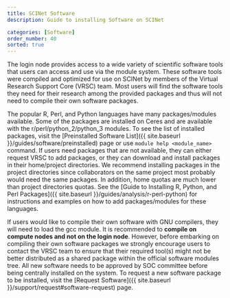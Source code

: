 ```yaml
---
title: SCINet Software
description: Guide to installing Software on SCINet

categories: [Software]
order_number: 40
sorted: true
---
```


The login node provides access to a wide variety of scientific software tools that users can access and use via the module system. These software tools were compiled and optimized for use on SCINet by members of the Virtual Research Support Core (VRSC) team. Most users will find the software tools they need for their research among the provided packages and thus will not need to compile their own software packages.

<!--excerpt-->

The popular R, Perl, and Python languages have many packages/modules available. Some of the packages are installed on Ceres and are available with the r/perl/python_2/python_3 modules. To see the list of installed packages, visit the [Preinstalled Software List]({{ site.baseurl }}/guides/software/preinstalled) page or use  `module help <module_name>`  command. If users need packages that are not available, they can either request VRSC to add packages, or they can download and install packages in their home/project directories. We recommend installing packages in the project directories since collaborators on the same project most probably would need the same packages. In addition, home quotas are much lower than project directories quotas. See the [Guide to Installing R, Python, and Perl Packages]({{ site.baseurl }}/guides/analysis/r-perl-python) for instructions and examples on how to add packages/modules for these languages.

If users would like to compile their own software with GNU compilers, they will need to load the gcc module. It is recommended to **compile on compute nodes and not on the login node**. However, before embarking on compiling their own software packages we strongly encourage users to contact the VRSC team to ensure that their required tool(s) might not be better distributed as a shared package within the official software modules tree. All new software needs to be approved by SOC committee before being centrally installed on the system. To request a new software package to be installed, visit the [Request Software]({{ site.baseurl }}/support/request#software-request) page.